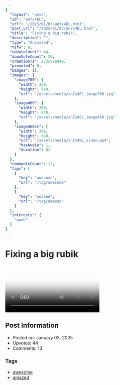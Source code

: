 ```yaml
---
{
  "layout": "post",
  "id": "an7z4EL",
  "url": "/2025/01/03/an7z4EL.html",
  "post_url": "/2025/01/03/an7z4EL.html",
  "title": "Fixing a big rubik",
  "description": "",
  "type": "Animated",
  "nsfw": 0,
  "upVoteCount": 44,
  "downVoteCount": 39,
  "creationTs": 1735926849,
  "promoted": 0,
  "badges": [],
  "images": {
    "image700": {
      "width": 360,
      "height": 640,
      "url": "/assets/media/an7z4EL_image700.jpg"
    },
    "image460": {
      "width": 360,
      "height": 640,
      "url": "/assets/media/an7z4EL_image460.jpg"
    },
    "image460sv": {
      "width": 360,
      "height": 640,
      "url": "/assets/media/an7z4EL_video.mp4",
      "hasAudio": 1,
      "duration": 81
    }
  },
  "commentsCount": 13,
  "tags": [
    {
      "key": "awesome",
      "url": "/tag/awesome"
    },
    {
      "key": "amazed",
      "url": "/tag/amazed"
    }
  ],
  "interests": [
    "woah"
  ]
}
---
```


# Fixing a big rubik

<video controls playsinline loop poster="/assets/media/an7z4EL_image460.jpg">
  <source src="/assets/media/an7z4EL_video.mp4" type="video/mp4">
  Your browser does not support the video tag.
</video>

## Post Information

- Posted on: January 03, 2025
- Upvotes: 44
- Comments: 13

### Tags

- [awesome](/tag/awesome)
- [amazed](/tag/amazed)
